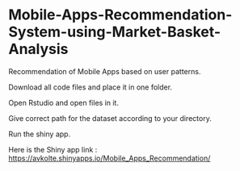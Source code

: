 # Mobile-Apps-Recommendation-System-using-Market-Basket-Analysis
Recommendation of Mobile Apps based on user patterns.

Download all code files and place it in one folder.

Open Rstudio and open files in it.

Give correct path for the dataset according to your directory.

Run the shiny app.

Here is the Shiny app link : https://avkolte.shinyapps.io/Mobile_Apps_Recommendation/
